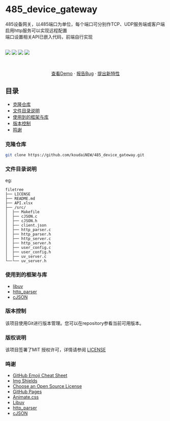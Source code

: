 

# 485_device_gateway

485设备网关，以485端口为单位，每个端口可分别作TCP、UDP服务端或客户端<br>
启用http服务可以实现远程配置<br>
端口设置相关API已嵌入代码，前端自行实现<br><br>

<!-- PROJECT SHIELDS -->

<img src="https://img.shields.io/badge/platform-linux-green"> <img src="https://img.shields.io/badge/host-arm linux-purple"> <img src="https://img.shields.io/badge/language-C-yellow"> <img src="https://img.shields.io/badge/version-v0.0.2-blue"> 

<!-- PROJECT LOGO -->
<br />

<p align="center">


  <p align="center">
    <a href="https://github.com/koudaiNEW/485_device_gateway">查看Demo</a>
    ·
    <a href="https://github.com/koudaiNEW/485_device_gateway/issues">报告Bug</a>
    ·
    <a href="https://github.com/koudaiNEW/485_device_gateway/issues">提出新特性</a>
  </p>

</p>
 
## 目录

- [克隆仓库](#克隆仓库)
- [文件目录说明](#文件目录说明)
- [使用到的框架与库](#使用到的框架与库)
- [版本控制](#版本控制)
- [鸣谢](#鸣谢)

### 克隆仓库

```sh
git clone https://github.com/koudaiNEW/485_device_gateway.git
```

### 文件目录说明
eg:

```
filetree 
├── LICENSE
├── README.md
├── API.xlsx
├── /src/
│  ├── Makefile
│  ├── cJSON.c
│  ├── cJSON.h
│  ├── client.json
│  ├── http_parser.c
│  ├── http_parser.h
│  ├── http_server.c
│  ├── http_server.h
│  ├── user_config.c
│  ├── user_config.h
│  ├── uv_server.c
└──└── uv_server.h
```

### 使用到的框架与库

- [libuv](https://docs.libuv.org/en/v1.x/)
- [http_parser](https://github.com/nodejs/http-parser/tree/main)
- [cJSON](https://github.com/DaveGamble/cJSON)

### 版本控制

该项目使用Git进行版本管理。您可以在repository参看当前可用版本。

### 版权说明

该项目签署了MIT 授权许可，详情请参阅 [LICENSE](https://github.com/koudaiNEW/485_device_gateway/blob/main/LICENSE)

### 鸣谢


- [GitHub Emoji Cheat Sheet](https://www.webpagefx.com/tools/emoji-cheat-sheet)
- [Img Shields](https://shields.io)
- [Choose an Open Source License](https://choosealicense.com)
- [GitHub Pages](https://pages.github.com)
- [Animate.css](https://daneden.github.io/animate.css)
- [Libuv](https://github.com/libuv/libuv)
- [http_parser](https://github.com/nodejs/http-parser?tab=readme-ov-file)
- [cJSON](https://github.com/DaveGamble/cJSON)

<!-- links -->
